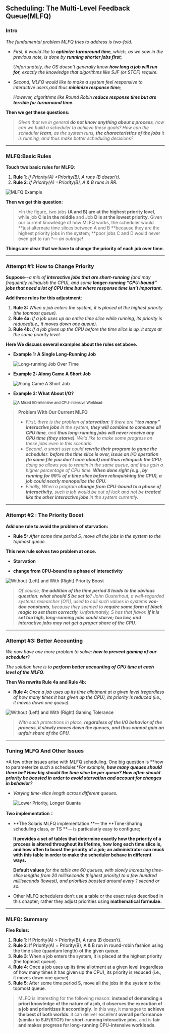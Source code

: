 ## Scheduling: The Multi-Level Feedback Queue(MLFQ)



### Intro

*The fundamental problem MLFQ tries to address is two-fold.*

* *First, it would like to **optimize turnaround time**, which, as we saw in the previous note, is done by **running shorter jobs first**;*

  *Unfortunately, the OS doesn’t generally know **how long a job will run for**, exactly the knowledge that algorithms like SJF (or STCF) require.*

* *Second, MLFQ would like to make a system feel responsive to interactive users,and thus **minimize response time**;*

  *However, algorithms like Round Robin **reduce response time but are terrible for turnaround time**.*

**Then we get these questions:**

> *Given that we in general **do not know anything about a process**, how can we build a scheduler to achieve these goals? How can the scheduler **learn**, as the system runs, **the characteristics of the jobs** it is running, and thus make better scheduling decisions?*

---



### MLFQ:Basic Rules

**Touch two basic rules for MLFQ**:

1. **Rule 1**: *If Priority(A) >Priority(B), A runs (B doesn't).*
2. **Rule 2**: *If Priority(A) =Priority(B), A & B runs in RR.*

![MLFQ Example](./images/8_01.png)

**Then we get this question:**

>*In the figure, two jobs **(A and B) are at the highest priority level**, while job **C is in the middle** and Job **D is at the lowest priority**. Given our current knowledge of how MLFQ works, the scheduler would **just alternate time slices between A and B **because they are the highest priority jobs in the system; **poor jobs C and D would never even get to run **— an outrage!*

**Things are clear that we have to change the priority of each job over time.**

---



### Attempt #1: How to Change Priority

**Suppose**--*a mix of **interactive jobs that are short-running** (and may frequently relinquish the CPU), and some **longer-running “CPU-bound” jobs that need a lot of CPU time but where response time isn’t important.***

**Add three rules for this adjustment**:

1. **Rule 3:** *When a job enters the system, it is placed at the highest priority (the topmost queue).*
2. **Rule 4a:** *If a job uses up an entire time slice while running, its priority is reduced(i.e., it moves down one queue).*
3. **Rule 4b:** *If a job gives up the CPU before the time slice is up, it stays at the same priority level.*



**Here We discuss several examples about the rules set above.**

* **Example 1: A Single Long-Running Job**

  ![Long-running Job Over Time](./images/8_02.png)

* **Example 2: Along Came A Short Job**

  ![Along Came A Short Job](./images/8_03.png)

* **Example 3: What About I/O?**

  <img src="./images/8_04.png" alt="A Mixed I/O-intensive and CPU-intensive Workload" style="zoom: 80%;" />

> **Problem With Our Current MLFQ**
>
> * *First, there is the problem of **starvation**: if there are **“too many” interactive jobs** in the system, **they will combine to consume all CPU time**, and **thus long-running jobs will never receive any CPU time (they starve)**. We’d like to make some progress on these jobs even in this scenario.*
> * *Second, a smart user could **rewrite their program to game the scheduler**: **before the time slice is over, issue an I/O operation (to some file you don’t care about) and thus relinquish the CPU**; doing so allows you to remain in the same queue, and thus gain a higher percentage of CPU time. **When done right (e.g., by running for 99% of a time slice before relinquishing the CPU), a job could nearly monopolize the CPU.***
> * *Finally, When a program **change from CPU-bound to a phase of interactivity**, such a job would be out of luck and not be **treated like the other interactive jobs** in the system currently.*

-----



### Attempt #2 : The Priority Boost

**Add one rule to avoid the problem of starvation:**

* **Rule 5:** *After some time period S, move all the jobs in the system to the topmost queue.*

**This new rule solves two problem at once.**

* **Starvation**

  

* **change from CPU-bound to a phase of interactivity**



![ Without (Left) and With (Right) Priority Boost](./images/8_05.png)



> *Of course, **the addition of the time period S leads to the obvious question**: **what should S be set to**? John Ousterhout, a well-regarded systems researcher [O11], used to call such values in systems **voo-doo constants**, because they seemed to **require some form of black magic to set them correctly**. Unfortunately, S has that flavor. **If it is set too high, long-running jobs could starve; too low, and interactive jobs may not get a proper share of the CPU**.*

----



### Attempt #3: Better Accounting

*We now have one more problem to solve: **how to prevent gaming of our scheduler**?*

*The solution here is to **perform better accounting of CPU time at each level of the MLFQ**.*

**Then We rewrite Rule 4a and Rule 4b:**

* **Rule 4**: *Once a job uses up its time allotment at a given level (regardless of how many times it has given up the CPU), its priority is reduced (i.e., it moves down one queue)*.

![Without (Left) and With (Right) Gaming Tolerance](./images/8_06.png)

>*With such protections in place, **regardless of the I/O behavior of the process, it slowly moves down the queues, and thus cannot gain an unfair share of the CPU**.*

----



### Tuning MLFQ And Other Issues

*A few other issues arise with MLFQ scheduling. One big question is **how to parameterize such a scheduler.**For example, **how many queues should there be? How big should the time slice be per queue? How often should priority be boosted in order to avoid starvation and account for changes in behavior?***

* *Varying time-slice length across different queues.*

  ![Lower Priority, Longer Quanta](./images/8_07.png)

**Two implementation：**

* **The Solaris MLFQ implementation **— the **Time-Sharing scheduling class, or TS **— is particularly easy to configure; 

  **It provides a set of tables that determine exactly how the priority of a process is altered throughout its lifetime, how long each time slice is, and how often to boost the priority of a job; an administrator can muck with this table in order to make the scheduler behave in different ways.**  

  **Default values** *for the table are 60 queues, with slowly increasing time-slice lengths from 20 milliseconds (highest priority) to a few hundred milliseconds (lowest), and priorities boosted around every 1 second or so.*

* Other MLFQ schedulers don’t use a table or the exact rules described in this chapter; rather they adjust priorities using **mathematical formulae.**

----



### MLFQ: Summary

**Five Rules:**

1. **Rule 1**: If Priority(A) > Priority(B), A runs (B doesn’t). 
2. **Rule 2**: If Priority(A) = Priority(B), A & B run in round-robin fashion using the time slice (quantum length) of the given queue. 
3. **Rule 3**: When a job enters the system, it is placed at the highest priority (the topmost queue). 
4. **Rule 4**: Once a job uses up its time allotment at a given level (regardless of how many times it has given up the CPU), its priority is reduced (i.e., it moves down one queue). 
5. **Rule 5**: After some time period S, move all the jobs in the system to the topmost queue.



>MLFQ is interesting for the following reason: **instead of demanding a priori knowledge of the nature of a job, it observes the execution of a job and prioritizes it accordingly**. In this way, it manages to **achieve the best of both worlds**: it can deliver excellent **overall performance (similar to SJF/STCF) for short-running interactive jobs**, and is **fair and makes progress for long-running CPU-intensive workloads**.